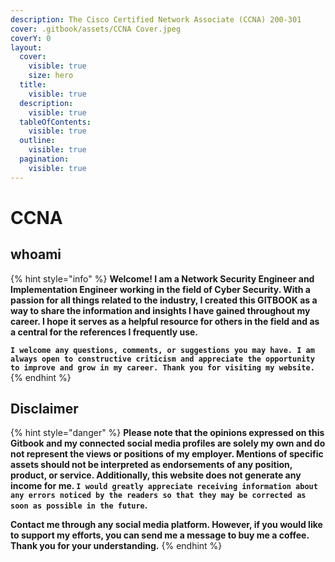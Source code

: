 ```yaml
---
description: The Cisco Certified Network Associate (CCNA) 200-301
cover: .gitbook/assets/CCNA Cover.jpeg
coverY: 0
layout:
  cover:
    visible: true
    size: hero
  title:
    visible: true
  description:
    visible: true
  tableOfContents:
    visible: true
  outline:
    visible: true
  pagination:
    visible: true
---
```


# CCNA

## whoami

{% hint style="info" %}
**Welcome! I am a Network Security Engineer and Implementation Engineer working in the field of Cyber Security. With a passion for all things related to the industry, I created this GITBOOK as a way to share the information and insights I have gained throughout my career. I hope it serves as a helpful resource for others in the field and as a central for the references I frequently use.**

**`I welcome any questions, comments, or suggestions you may have. I am always open to constructive criticism and appreciate the opportunity to improve and grow in my career. Thank you for visiting my website.`**
{% endhint %}

## Disclaimer

{% hint style="danger" %}
**Please note that the opinions expressed on this Gitbook and my connected social media profiles are solely my own and do not represent the views or positions of my employer. Mentions of specific assets should not be interpreted as endorsements of any position, product, or service. Additionally, this website does not generate any income for me. `I would greatly appreciate receiving information about any errors noticed by the readers so that they may be corrected as soon as possible in the future`.**&#x20;

**Contact me through any social media platform. However, if you would like to support my efforts, you can send me a message to buy me a coffee. Thank you for your understanding.**
{% endhint %}



